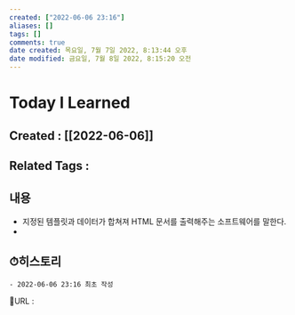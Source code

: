 ```yaml
---
created: ["2022-06-06 23:16"]
aliases: []
tags: []
comments: true
date created: 목요일, 7월 7일 2022, 8:13:44 오후
date modified: 금요일, 7월 8일 2022, 8:15:20 오전
---
```


# Today I Learned
## Created : [[2022-06-06]]
## Related Tags :

## 내용
- 지정된 템플릿과 데이터가 합쳐져 HTML 문서를 출력해주는 소프트웨어를 말한다.
- 

## ⏱히스토리
	- 2022-06-06 23:16 최초 작성


📙URL :